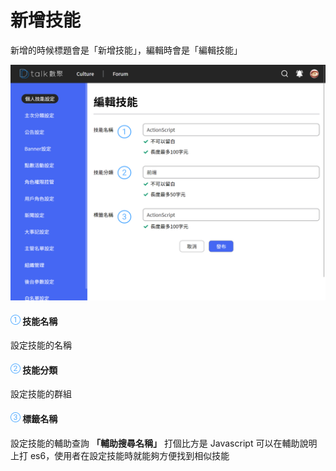 # 新增技能

新增的時候標題會是「新增技能」，編輯時會是「編輯技能」

![233](../../.gitbook/assets/新增技能.png)

#### ![編號 1](../../.gitbook/assets/1.png) 技能名稱

設定技能的名稱

#### ![編號 2](../../.gitbook/assets/2.png) 技能分類

設定技能的群組

#### ![編號 3](../../.gitbook/assets/3.png) 標籤名稱

設定技能的輔助查詢
**「輔助搜尋名稱」** 打個比方是 Javascript 可以在輔助說明上打 es6，使用者在設定技能時就能夠方便找到相似技能
